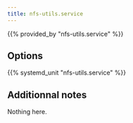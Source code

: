 ```yaml
---
title: nfs-utils.service
---
```


{{% provided_by "nfs-utils.service" %}}

## Options

{{% systemd_unit "nfs-utils.service" %}}

## Additionnal notes

Nothing here.